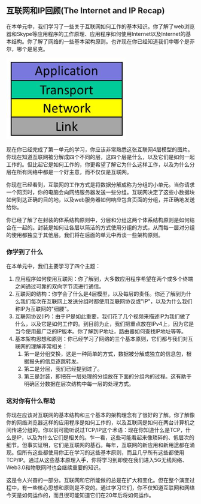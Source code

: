 ## 互联网和IP回顾(The Internet and IP Recap)

在本单元中，我们学习了一些关于互联网如何工作的基本知识。你了解了web浏览器和Skype等应用程序的工作原理、应用程序如何使用Internet以及Internet的基本结构。你了解了网络的一些基本架构原则。也许现在你已经知道我们中哪个是菲尔，哪个是尼克。

![](../.gitbook/Unit1-Internet-and-IP/1.14/1.jpg)

现在你已经完成了第一单元的学习，你应该非常熟悉这张互联网4层模型的图片。你现在知道互联网被分解成四个不同的层，这四个层是什么，以及它们是如何一起工作的。但比起它是如何工作的，你更希望了解它为什么这样工作，以及为什么分层在所有网络中都是一个好主意，而不仅仅是互联网。

你现在已经看到，互联网的工作方式是将数据分解成称为分组的小单元。当你请求一个网页时，你的电脑会向网络服务器发送一些分组。互联网决定了这些小数据块如何到达正确的目的地，以及web服务器如何响应包含页面的分组，并正确地发送给你。

你已经了解了在封装的体系结构原则中，分层和分组这两个体系结构原则是如何结合在一起的。封装是如何让各层以简洁的方式使用分组的方式，从而每一层对分组的使用都独立于其他层。我们将在后面的单元中再谈一些架构原则。



### 你学到了什么

在本单元中，我们主要学习了四个主题：

1. 应用程序如何使用互联网：你了解到，大多数应用程序希望在两个或多个终端之间通过可靠的双向字节流进行通信。
2. 互联网的结构：你学会了什么是4层模型，以及每层的责任。你还了解到为什么我们每次在互联网上发送分组时都使用互联网协议或"IP"，以及为什么我们称IP为互联网的"细腰"。
 3. 互联网协议(IP)：由于IP是如此重要，我们花了几个视频来描述IP为我们做了什么，以及它是如何工作的。到目前为止，我们把重点放在IPv4上，因为它是当今使用最广泛的IP版本。你了解到IP地址，路由器如何查找IP地址等等。
4. 基本架构思想和原则：你已经学习了网络的三个基本原则，它们都与我们对互联网的理解非常相关：
   1. 第一是分组交换，这是一种简单的方式，数据被分解成独立的信息包，根据报头的信息逐跳转发。
   2. 第二是分层，我们已经提到过了。
   3. 第三是封装，即把在一层处理的分组放在下面的分组内的过程。这有助于明确区分数据在层次结构中每一层的处理方式。



### 这对你有什么帮助

你现在应该对互联网的基本结构和三个基本的架构理念有了很好的了解。你了解像你的网络浏览器这样的应用程序是如何工作的，以及互联网是如何在两台计算机之间传递分组的。你以前可能听说过TCP/IP这个术语：现在你知道什么是TCP，什么是IP，以及为什么它们是相关的。乍一看，这些可能看起来像琐碎的、低层次的细节。但事实证明，它们是互联网的基石。每年，互联网的新应用和新用途都在涌现。但所有这些都使用你正在学习的这些基本原则，而且几乎所有这些都使用TCP/IP。通过从这些基本原理入手，你将学习到即使在我们进入5G无线网络、Web3.0和物联网时也会继续重要的知识。

这是令人兴奋的一部分。互联网和它所能做的总是在扩大和变化。但在整个演变过程中，有一些核心思想和原则是不变的。通过学习它们，你不仅知道互联网和网络今天是如何运作的，而且很可能知道它们在20年后将如何运作。